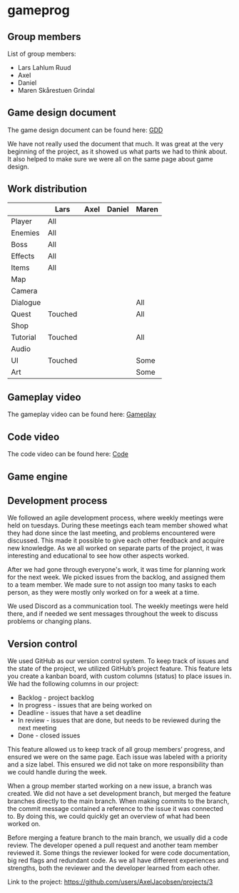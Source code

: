 # gameprog
## Group members
List of group members:
- Lars Lahlum Ruud
- Axel
- Daniel
- Maren Skårestuen Grindal

## Game design document
The game design document can be found here: [GDD](./game_design_document.pdf) 

We have not really used the document that much. It was great at the very beginning of the project, as it showed us what parts we had to think about. It also helped to make sure we were all on the same page about game design.

## Work distribution
|         |Lars   |Axel|Daniel|Maren|
|---------|-------|----|------|-----|
|Player   |All    |    |      |     |
|Enemies  |All    |    |      |     |
|Boss     |All    |    |      |     |
|Effects  |All    |    |      |     |
|Items    |All    |    |      |     |
|Map      |       |    |      |     |
|Camera   |       |    |      |     |
|Dialogue |       |    |      |All  |
|Quest    |Touched|    |      |All  |
|Shop     |       |    |      |     |
|Tutorial |Touched|    |      |All  |
|Audio    |       |    |      |     |
|UI       |Touched|    |      |Some |
|Art      |       |    |      |Some |

## Gameplay video
The gameplay video can be found here: [Gameplay]()

## Code video
The code video can be found here: [Code]()

## Game engine

## Development process
We followed an agile development process, where weekly meetings were held on tuesdays. During these meetings each team member showed what they had done since the last meeting, and problems encountered were discussed. This made it possible to give each other feedback and acquire new knowledge. As we all worked on separate parts of the project, it was interesting and educational to see how other aspects worked.

After we had gone through everyone's work, it was time for planning work for the next week. We picked issues from the backlog, and assigned them to a team member. We made sure to not assign too many tasks to each person, as they were mostly only worked on for a week at a time.

We used Discord as a communication tool. The weekly meetings were held there, and if needed we sent messages throughout the week to discuss problems or changing plans.

## Version control
We used GitHub as our version control system. To keep track of issues and the state of the project, we utilized GitHub’s project feature. This feature lets you create a kanban board, with custom columns (status) to place issues in. We had the following columns in our project:
- Backlog - project backlog 
- In progress - issues that are being worked on 
- Deadline - issues that have a set deadline 
- In review - issues that are done, but needs to be reviewed during the next meeting 
- Done - closed issues 

This feature allowed us to keep track of all group members’ progress, and ensured we were on the same page. Each issue was labeled with a priority and a size label. This ensured we did not take on more responsibility than we could handle during the week. 

When a group member started working on a new issue, a branch was created. We did not have a set development branch, but merged the feature branches directly to the main branch. When making commits to the branch, the commit message contained a reference to the issue it was connected to. By doing this, we could quickly get an overview of what had been worked on. 

Before merging a feature branch to the main branch, we usually did a code review. The developer opened a pull request and another team member reviewed it. Some things the reviewer looked for were code documentation, big red flags and redundant code. As we all have different experiences and strengths, both the reviewer and the developer learned from each other.

Link to the project: https://github.com/users/AxelJacobsen/projects/3
